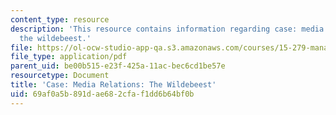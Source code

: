 ```yaml
---
content_type: resource
description: 'This resource contains information regarding case: media relations:
  the wildebeest.'
file: https://ol-ocw-studio-app-qa.s3.amazonaws.com/courses/15-279-management-communication-for-undergraduates-fall-2012/69af0a5b891dae682cfaf1dd6b64bf0b_MIT15_279F12_wldbstCase.pdf
file_type: application/pdf
parent_uid: be00b515-e23f-425a-11ac-bec6cd1be57e
resourcetype: Document
title: 'Case: Media Relations: The Wildebeest'
uid: 69af0a5b-891d-ae68-2cfa-f1dd6b64bf0b
---
```

